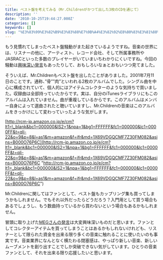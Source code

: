 ```yaml
---
title: ベスト盤を考えてみる（Mr.Childrenがかつて出した3枚のCDを通じて）
description: ''
date: '2010-10-25T19:44:27.000Z'
categories: []
keywords: []
slug: "%E3%83%99%E3%82%B9%E3%83%88%E7%9B%A4%E3%82%92%E8%80%83%E3%81%88%E3%81%A6%E3%81%BF%E3%82%8B%EF%BC%88Mr%2EChildren%E3%81%8C%E3%81%8B%E3%81%A4%E3%81%A..."
---
```

もう見慣れてしまったベスト盤騒動がまた起きているようですね。音楽の世界には、リスナーの他に、アーティスト、レコード会社、そして所属事務所やJASRACといった多数のプレイヤーがいていまいちわかりにくいですね。今回の騒動は[興味深い発言](http://twitter.com/#!/_x_MEG_x_/status/28665632569)もあったりして、おもしろいなぁとおもいつつ見てました。

そういえば、Mr.Childrenもベスト盤を出したことがありました。2001年7月11日のことです。通称、”骨””肉”といわれる2枚のアルバムでした。シングル曲を中心に構成されていて、個人的にはアイテムコレクターのような気持ちで買いました。収録曲は全部持っていたからです。実は、自分のiTunesライブラリにもこのアルバムは入れていません。曲が重複しているからです。このアルバムはメンバー自身によって選曲されたと聴いていますし、Mr.Childrenの音楽はこのアルバムをきっかけにして変わっていったような気がします。

[http://rcm-jp.amazon.co.jp/e/cm?lt1=\_blank&bc1=000000&IS2=1&npa=1&bg1=FFFFFF&fc1=000000&lc1=0000FF&t=qli-22&o=9&p=8&l=as1&m=amazon&f=ifr&md=1X69VDGQCMF7Z30FM082&asins=B000O76P6C](http://rcm-jp.amazon.co.jp/e/cm?lt1=_blank&bc1=000000&IS2=1&npa=1&bg1=FFFFFF&fc1=000000&lc1=0000FF&t=qli-22&o=9&p=8&l=as1&m=amazon&f=ifr&md=1X69VDGQCMF7Z30FM082&asins=B000O76P6C "http://rcm-jp.amazon.co.jp/e/cm?lt1=_blank&bc1=000000&IS2=1&npa=1&bg1=FFFFFF&fc1=000000&lc1=0000FF&t=qli-22&o=9&p=8&l=as1&m=amazon&f=ifr&md=1X69VDGQCMF7Z30FM082&asins=B000O76P6C")

Mr.Childrenに関してはファンとして、ベスト盤もカップリング集も買ってしまうかもしれません。でもそれ以外だったらどうだろう？入門用として買う場合もあるでしょうし、もう数曲持っているから買わないという場合もあるかもしれません。

冒頭に取り上げた[MEGさんの発言](http://twitter.com/#!/_x_MEG_x_/status/28665632569)は大変興味深いものだと思います。ファンとしてコレクターアイテムを買ってしまうことはあるかもしれないけれども、リスナーとして限られた資金を出来る限り多くの音楽に触れることに使いたいのも事実です。音楽業界になんとなく横たわる閉塞感は、やっぱり新しい音楽、新しいムーブメントを創り出すことでしか突破できない気がしています。ひとりの音楽ファンとして、それを出来る限り応援したいと思います。